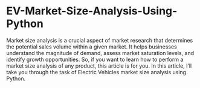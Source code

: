 # EV-Market-Size-Analysis-Using-Python
Market size analysis is a crucial aspect of market research that determines the potential sales volume within a given market. It helps businesses understand the magnitude of demand, assess market saturation levels, and identify growth opportunities. So, if you want to learn how to perform a market size analysis of any product, this article is for you. In this article, I’ll take you through the task of Electric Vehicles market size analysis using Python.
